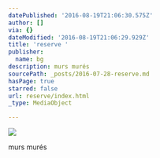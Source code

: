 ```yaml
---
datePublished: '2016-08-19T21:06:30.575Z'
author: []
via: {}
dateModified: '2016-08-19T21:06:29.929Z'
title: 'reserve '
publisher:
  name: bg
description: murs murés
sourcePath: _posts/2016-07-28-reserve.md
hasPage: true
starred: false
url: reserve/index.html
_type: MediaObject

---
```

![](https://the-grid-user-content.s3-us-west-2.amazonaws.com/4e0f6854-8153-41f5-91c4-57f1c3141dba.jpg)

murs murés